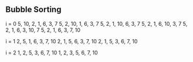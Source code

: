 ## Bubble Sorting

i = 0
5, 10, 2, 1, 6, 3, 7
5, 2, 10, 1, 6, 3, 7
5, 2, 1, 10, 6, 3, 7
5, 2, 1, 6, 10, 3, 7
5, 2, 1, 6, 3, 10, 7
5, 2, 1, 6, 3, 7, 10

i = 1
2, 5, 1, 6, 3, 7, 10
2, 1, 5, 6, 3, 7, 10
2, 1, 5, 3, 6, 7, 10

i = 2
1, 2, 5, 3, 6, 7, 10
1, 2, 3, 5, 6, 7, 10
